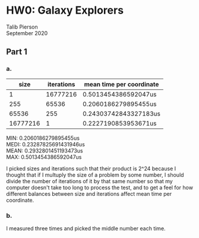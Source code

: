# HW0: Galaxy Explorers
Talib Pierson  
September 2020

## Part 1
### a.
| size | iterations | mean time per coordinate |
|------|------------|--------------------------|
| 1 | 16777216 | 0.5013454386592047us |
| 255 | 65536 |  0.2060186279895455us |
| 65536 | 255 |  0.24303742843327183us |
| 16777216 | 1 | 0.2227190853953671us |

MIN:  0.2060186279895455us  
MEDI: 0.23287825691431946us  
MEAN: 0.2932801451193473us  
MAX:  0.5013454386592047us

I picked sizes and iterations such that their product is 2^24 because I thought that if I multuply the size of a problem by some number, I should divide the number of iterations of it by that same number so that my computer doesn't take too long to process the test, and to get a feel for how different balances between size and iterations affect mean time per coordinate.

### b.
I measured three times and picked the middle number each time.
